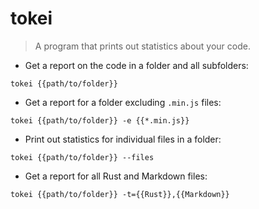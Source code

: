 # tokei

> A program that prints out statistics about your code.

- Get a report on the code in a folder and all subfolders:

`tokei {{path/to/folder}}`

- Get a report for a folder excluding `.min.js` files:

`tokei {{path/to/folder}} -e {{*.min.js}}`

- Print out statistics for individual files in a folder:

`tokei {{path/to/folder}} --files`

- Get a report for all Rust and Markdown files:

`tokei {{path/to/folder}} -t={{Rust}},{{Markdown}}`
